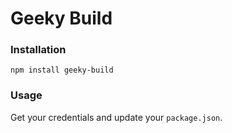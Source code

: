 
# Geeky Build

### Installation

```
npm install geeky-build
```

### Usage

Get your credentials and update your `package.json`.
